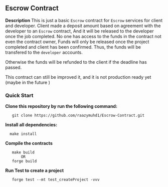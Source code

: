 ## Escrow Contract

**Description** This is just a basic `Escrow` contract for `Escrow` services for client and developer. Client made a deposit amount based on agreement with the developer to an `Escrow` contract, And it will be released to the developer once the job completed. No one has access to the funds in the contract not even the contract owner, Funds will only be released once the project completed and client has been confirmed. Thus, the funds will be transfered to the `developer` accounts.

 Otherwise the funds will be refunded to the client if the deadline has passed. 
 
 This contract can still be improved it, and it is not production ready yet (maybe in the future )


### Quick Start

 **Clone this repository by run the following command:**
 ```shell
    git clone https://github.com/raazymuhd1/Escrow-Contract.git
 ```

 **Install all dependencies:**
 ```shell
   make install
 ```

 **Compile the contracts**
 ```shell
    make build 
        OR 
    forge build
 ```

 **Run Test to create a project**
 ```shell
    forge test --mt test_createProject -vvv
 ```